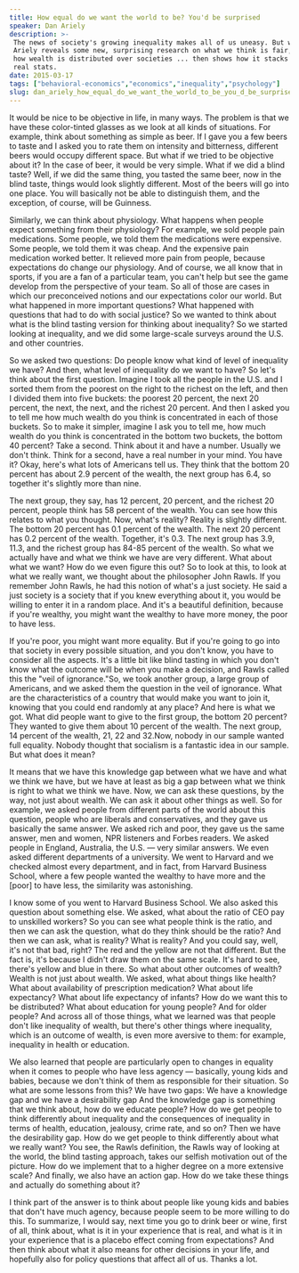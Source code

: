 ```yaml
---
title: How equal do we want the world to be? You'd be surprised
speaker: Dan Ariely
description: >-
 The news of society's growing inequality makes all of us uneasy. But why? Dan
 Ariely reveals some new, surprising research on what we think is fair, as far as
 how wealth is distributed over societies ... then shows how it stacks up to the
 real stats.
date: 2015-03-17
tags: ["behavioral-economics","economics","inequality","psychology"]
slug: dan_ariely_how_equal_do_we_want_the_world_to_be_you_d_be_surprised
---
```


It would be nice to be objective in life, in many ways. The problem is that we have these
color-tinted glasses as we look at all kinds of situations. For example, think about
something as simple as beer. If I gave you a few beers to taste and I asked you to rate
them on intensity and bitterness, different beers would occupy different space. But what
if we tried to be objective about it? In the case of beer, it would be very simple. What
if we did a blind taste? Well, if we did the same thing, you tasted the same beer, now in
the blind taste, things would look slightly different. Most of the beers will go into one
place. You will basically not be able to distinguish them, and the exception, of course,
will be Guinness. 

Similarly, we can think about physiology. What happens when people expect something from
their physiology? For example, we sold people pain medications. Some people, we told them
the medications were expensive. Some people, we told them it was cheap. And the expensive
pain medication worked better. It relieved more pain from people, because expectations do
change our physiology. And of course, we all know that in sports, if you are a fan of a
particular team, you can't help but see the game develop from the perspective of your
team. So all of those are cases in which our preconceived notions and our expectations
color our world. But what happened in more important questions? What happened with
questions that had to do with social justice? So we wanted to think about what is the
blind tasting version for thinking about inequality? So we started looking at inequality,
and we did some large-scale surveys around the U.S. and other countries.

So we asked two questions: Do people know what kind of level of inequality we have? And
then, what level of inequality do we want to have? So let's think about the first
question. Imagine I took all the people in the U.S. and I sorted them from the poorest on
the right to the richest on the left, and then I divided them into five buckets: the
poorest 20 percent, the next 20 percent, the next, the next, and the richest 20 percent.
And then I asked you to tell me how much wealth do you think is concentrated in each of
those buckets. So to make it simpler, imagine I ask you to tell me, how much wealth do you
think is concentrated in the bottom two buckets, the bottom 40 percent? Take a second.
Think about it and have a number. Usually we don't think. Think for a second, have a real
number in your mind. You have it? Okay, here's what lots of Americans tell us. They think
that the bottom 20 percent has about 2.9 percent of the wealth, the next group has 6.4, so
together it's slightly more than nine.

The next group, they say, has 12 percent, 20 percent, and the richest 20 percent, people
think has 58 percent of the wealth. You can see how this relates to what you thought. Now,
what's reality? Reality is slightly different. The bottom 20 percent has 0.1 percent of
the wealth. The next 20 percent has 0.2 percent of the wealth. Together, it's 0.3. The
next group has 3.9, 11.3, and the richest group has 84-85 percent of the wealth. So what
we actually have and what we think we have are very different. What about what we want? How
do we even figure this out? So to look at this, to look at what we really want, we thought
about the philosopher John Rawls. If you remember John Rawls, he had this notion of what's
a just society. He said a just society is a society that if you knew everything about it,
you would be willing to enter it in a random place. And it's a beautiful definition,
because if you're wealthy, you might want the wealthy to have more money, the poor to have
less.

If you're poor, you might want more equality. But if you're going to go into that society
in every possible situation, and you don't know, you have to consider all the aspects.
It's a little bit like blind tasting in which you don't know what the outcome will be when
you make a decision, and Rawls called this the "veil of ignorance."So, we took another
group, a large group of Americans, and we asked them the question in the veil of
ignorance. What are the characteristics of a country that would make you want to join it,
knowing that you could end randomly at any place? And here is what we got. What did people
want to give to the first group, the bottom 20 percent? They wanted to give them about 10
percent of the wealth. The next group, 14 percent of the wealth, 21, 22 and 32.Now, nobody
in our sample wanted full equality. Nobody thought that socialism is a fantastic idea in
our sample. But what does it mean?

 It means that we have this knowledge gap between what we have and what we think we have,
but we have at least as big a gap between what we think is right to what we think we
have. Now, we can ask these questions, by the way, not just about wealth. We can ask it
about other things as well. So for example, we asked people from different parts of the
world about this question, people who are liberals and conservatives, and they gave us
basically the same answer. We asked rich and poor, they gave us the same answer, men and
women, NPR listeners and Forbes readers. We asked people in England, Australia, the U.S. —
very similar answers. We even asked different departments of a university. We went to
Harvard and we checked almost every department, and in fact, from Harvard Business School,
where a few people wanted the wealthy to have more and the [poor] to have less, the
similarity was astonishing.

I know some of you went to Harvard Business School. We also asked this question about
something else. We asked, what about the ratio of CEO pay to unskilled workers? So you can
see what people think is the ratio, and then we can ask the question, what do they think
should be the ratio? And then we can ask, what is reality? What is reality? And you could
say, well, it's not that bad, right? The red and the yellow are not that different. But
the fact is, it's because I didn't draw them on the same scale. It's hard to see, there's
yellow and blue in there. So what about other outcomes of wealth? Wealth is not just about
wealth. We asked, what about things like health? What about availability of prescription
medication? What about life expectancy? What about life expectancy of infants? How do we
want this to be distributed? What about education for young people? And for older people?
And across all of those things, what we learned was that people don't like inequality of
wealth, but there's other things where inequality, which is an outcome of wealth, is even
more aversive to them: for example, inequality in health or education.

We also learned that people are particularly open to changes in equality when it comes to
people who have less agency — basically, young kids and babies, because we don't think of
them as responsible for their situation. So what are some lessons from this? We have two
gaps: We have a knowledge gap and we have a desirability gap And the knowledge gap is
something that we think about, how do we educate people? How do we get people to think
differently about inequality and the consequences of inequality in terms of health,
education, jealousy, crime rate, and so on? Then we have the desirability gap. How do we
get people to think differently about what we really want? You see, the Rawls definition,
the Rawls way of looking at the world, the blind tasting approach, takes our selfish
motivation out of the picture. How do we implement that to a higher degree on a more
extensive scale? And finally, we also have an action gap. How do we take these things and
actually do something about it?

I think part of the answer is to think about people like young kids and babies that don't
have much agency, because people seem to be more willing to do this. To summarize, I would
say, next time you go to drink beer or wine, first of all, think about, what is it in your
experience that is real, and what is it in your experience that is a placebo effect coming
from expectations? And then think about what it also means for other decisions in your
life, and hopefully also for policy questions that affect all of us. Thanks a
lot.

<!--
ad_duration=3.33
event="TED2015"
external_start_time=0
has_talk_citation=1
intro_duration=11.82
is_subtitle_required="False"
is_talk_featured="True"
language="en"
language_swap="False"
native_language="en"
number_of_related_talks=6
number_of_speakers=1
number_of_subtitled_videos=35
number_of_tags=4
number_of_talk_download_languages=35
number_of_talk_more_resources=2
number_of_talk_recommendations=0
number_of_talks_take_actions=0
post_ad_duration=0.83
published_timestamp="2015-04-08 15:00:05"
recording_date="2015-03-17"
speaker_description="Behavioral economist"
speaker_is_published=1
speaker_name="Dan Ariely"
talk_name="How equal do we want the world to be? You'd be surprised"
talks_tags=["behavioral-economics","economics","inequality","psychology"]
talks_take_action=[]
url_audio="https://download.ted.com/talks/DanAriely_2015U.mp3?apikey=acme-roadrunner"
url_photo_speaker="https://pe.tedcdn.com/images/ted/b4283ea2116b1296f882acf7d1b7c3a26c5a9df7_254x191.jpg"
url_photo_talk="https://pe.tedcdn.com/images/ted/5bbf3caa1481cb088563f07cd670376e4cf032f6_2880x1620.jpg"
url_webpage="https://www.ted.com/talks/dan_ariely_how_equal_do_we_want_the_world_to_be_you_d_be_surprised"
video_type_name="TED Stage Talk"
-->